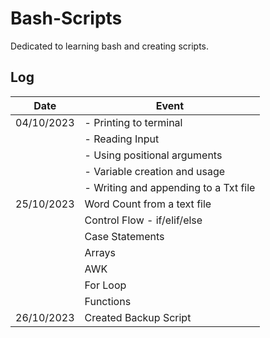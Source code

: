 # Bash-Scripts
Dedicated to learning bash  and creating scripts.



## Log
|Date| Event| 
|--- | --- |
|04/10/2023 | - Printing to terminal | 
| |- Reading Input  | 
|| - Using positional arguments| 
||- Variable  creation and usage  | 
||- Writing and appending to a Txt file | 
|25/10/2023| Word Count from a text file | 
|| Control Flow - if/elif/else |
|| Case Statements |
|| Arrays|
|| AWK |
||For Loop| 
|| Functions | 
|26/10/2023| Created Backup Script|




